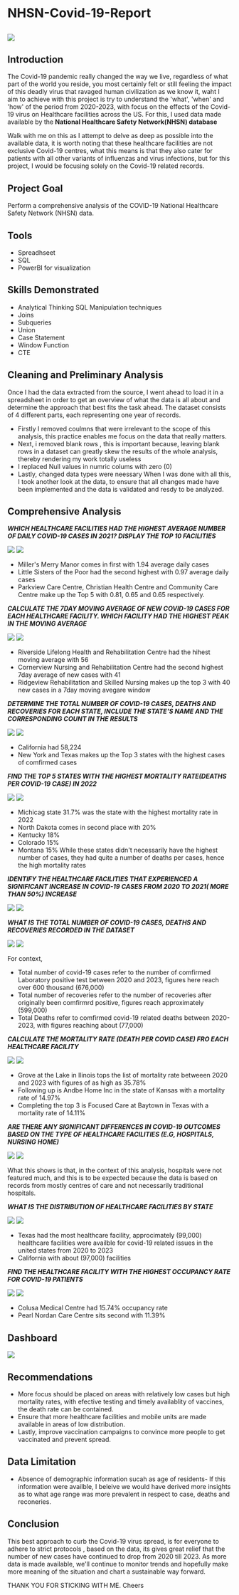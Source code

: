 # NHSN-Covid-19-Report
![](themes.jpg)
--

## Introduction 
The Covid-19 pandemic really changed the way we live, regardless of what part of the world you reside, you most certainly felt or still feeling the impact of this deadly virus that ravaged human civilization as we know it, waht I aim to achieve with this project is try to understand the 'what', 'when' and 'how' of the period from 2020-2023, with focus on the effects of the Covid-19 virus on Healthcare facilities across the US. For this, I used data made available by the **National Healthcare Safety Network(NHSN) database**

Walk with me on this as I attempt to delve as deep as possible into the available data, it is worth noting that these healthcare facilities are not exclusive Covid-19 centres, what this means is that they also cater for patients with all other variants of influenzas and virus infections, but for this project, I would be focusing solely on the Covid-19 related records.

## Project Goal
Perform a comprehensive analysis of the COVID-19 National Healthcare Safety Network (NHSN) data.

## Tools
- Spreadhseet
- SQL
- PowerBI for visualization

## Skills Demonstrated
- Analytical Thinking
SQL Manipulation techniques
- Joins
- Subqueries
- Union
- Case Statement
- Window Function
- CTE

## Cleaning and Preliminary Analysis 
Once I had the data extracted from the source, I went ahead to load it in a spreadsheet in order to get an overview of what the data is all about and determine the approach that best fits the task ahead. The dataset consists of 4 different parts, each representing one year of records.
- Firstly I removed coulmns that were irrelevant to the scope of this analysis, this practice enables me focus on the data that really matters.
- Next, i removed blank rows , this is important because, leaving blank rows in a dataset can greatly skew the results of the whole analysis, thereby rendering my work totally useless
- I replaced Null values in numric colums with zero (0) 
- Lastly, changed data types were neessary 
When I was done with all this, I took another look at the data, to ensure that all changes made have been implemented and the data is validated and resdy to be analyzed.

## Comprehensive Analysis 

_**WHICH HEALTHCARE FACILITIES HAD THE HIGHEST AVERAGE NUMBER OF DAILY COVID-19 CASES IN 2021? DISPLAY THE TOP 10 FACILITIES**_

![](Codes/daily_cases%20in_2021.png)
![](Graphs/average_daily_cases.png)

- Miller's Merry Manor comes in first with 1.94 average daily cases
- Little Sisters of the Poor had the second highest with 0.97 average daily cases
- Parkview Care Centre, Christian Health Centre and Community Care Centre make up the Top 5 with 0.81, 0.65 and 0.65 respectively.



_**CALCULATE THE 7DAY MOVING AVERAGE OF NEW COVID-19 CASES FOR EACH HEALTHCARE FACILITY. WHICH FACILITY HAD THE HIGHEST PEAK IN THE MOVING AVERAGE**_

![](Codes/moving_average.png)
![](Graphs/7day_moving_avergae.png)

- Riverside Lifelong Health and Rehabilitation Centre had the hihest moving average with 56
- Cornerview Nursing and Rehabilitation Centre had the second highest 7day average of new cases with 41
- Ridgeview Rehabilitation and Skilled Nursing makes up the top 3 with 40 new cases in a 7day moving avegare window 



_**DETERMINE THE TOTAL NUMBER OF COVID-19 CASES, DEATHS AND RECOVERIES FOR EACH STATE, INCLUDE THE STATE'S NAME AND THE CORRESPONDING COUNT IN THE RESULTS**_

![](Codes/dataset_totals.png)
![](Graphs/Totals_in_2021.png)

- California had 58,224
- New York and Texas makes up the Top 3 states with the highest cases of comfirmed cases



_**FIND THE TOP 5 STATES WITH THE HIGHEST MORTALITY RATE(DEATHS PER COVID-19 CASE) IN 2022**_

![](Codes/mortality_rate_in_2022.png)
![](Graphs/mortality_rate_in_2022.png)

- Michicag state 31.7% was the state with the highest mortality rate in 2022
- North Dakota comes in second place with 20%
- Kentucky 18%
- Colorado 15%
- Montana 15%
While these states didn't necessarily have the highest number of cases, they had quite a number of deaths per cases, hence the high mortality rates



_**IDENTIFY THE HEALTHCARE FACILITIES THAT EXPERIENCED A SIGNIFICANT INCREASE IN COVID-19 CASES FROM 2020 TO 2021( MORE THAN 50%) INCREASE**_

![](Codes/50%25_increase.png)
![](Graphs/more_than_50%25_increase.png)



_**WHAT IS THE TOTAL NUMBER OF COVID-19 CASES, DEATHS AND RECOVERIES RECORDED IN THE DATASET**_

![](Codes/dataset_totals.png)
![](Graphs/dataset_totals.png)

For context, 
- Total number of covid-19 cases refer to the number of comfirmed Laboratory positive test between 2020 and 2023, figures here reach over 600 thousand (676,000) 
- Total number of recoveries refer to the number of recoveries after originally been comfirmrd positive, figures reach approximately (599,000)
- Total Deaths refer to comfirmed covid-19 related deaths between 2020-2023, with figures reaching about (77,000)


_**CALCULATE THE MORTALITY RATE (DEATH PER COVID CASE) FRO EACH HEALTHCARE FACILITY**_

![](Codes/mortality_rate_for_each_health.png)
![](Graphs/healthcare_faacility_and_mortality_rate.png)

- Grove at the Lake in Ilinois tops the list of mortality rate betweeen 2020 and 2023 with figures of as high as 35.78%
- Following up is Andbe Home Inc in the state of Kansas with a mortality rate of 14.97%
- Completing the top 3 is Focused Care at Baytown in Texas with a mortality rate of 14.11%



_**ARE THERE ANY SIGNIFICANT DIFFERENCES IN COVID-19 OUTCOMES BASED ON THE TYPE OF HEALTHCARE FACILITIES (E.G, HOSPITALS, NURSING HOME)**_

![](Codes/outcomes_by_healthcare_type.png)
![](Graphs/outcome_based_on_facility_type.png)

What this shows is that, in the context of this analysis, hospitals were not featured much, and this is to be expected because the data is based on records from mostly centres of care and not necessarily traditional hospitals.



_**WHAT IS THE DISTRIBUTION OF HEALTHCARE FACILITIES BY STATE**_

![](Codes/healthcare_distribution_by_state.png)
![](Graphs/healthcare_faacility_and_mortality_rate.png)

- Texas had the most healthcare facility, approcimately (99,000) healthcare facilities were availble for covid-19 related issues in the united states from 2020 to 2023
- California with about (97,000) facilities 


_**FIND THE HEALTHCARE FACILITY WITH THE HIGHEST OCCUPANCY RATE FOR COVID-19 PATIENTS**_

![](Codes/occupancy_rate.png)
![](Graphs/occupancy_rate.png)

- Colusa Medical Centre had 15.74% occupancy rate 
- Pearl Nordan Care Centre sits second with 11.39%


## Dashboard

![](Graphs/dashboard.png)


## Recommendations
- More focus should be placed on areas with relatively low cases but high mortality rates, with efective testing  and timely availablity of vaccines, the death rate can be contained.
- Ensure that more healthcare facilities and mobile units are made available in areas of low distribution.
- Lastly, improve vaccination campaigns to convince more people to get vaccinated and prevent spread.

## Data Limitation
- Absence of demographic information sucah as age of residents- If this information were availble, I beleive we would have derived more insights as to what age range was more prevalent in respect to case, deaths and reconeries.

## Conclusion
This best approach to curb the Covid-19 virus spread, is for everyone to adhere to strict protocols , based on the data, its gives great relief that the number of new cases have continued to drop from 2020 till 2023. As more data is made available, we'll continue to monitor trends and hopefully make more meaning of the situation and chart a sustainable way forward.

THANK YOU FOR STICKING WITH ME. Cheers


























